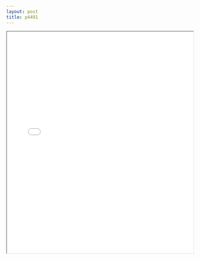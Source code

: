 ```yaml
---
layout: post
title: p4491
---
```


<div class="pdf-container">
<iframe src="/ea/assets/pdfs/p4491.pdf" height="600" width="100%" allowFullScreen="true"></iframe>
</div>

